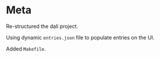 # Meta

Re-structured the dali project.

Using dynamic `entries.json` file to populate entries on the UI.

Added `Makefile`.
